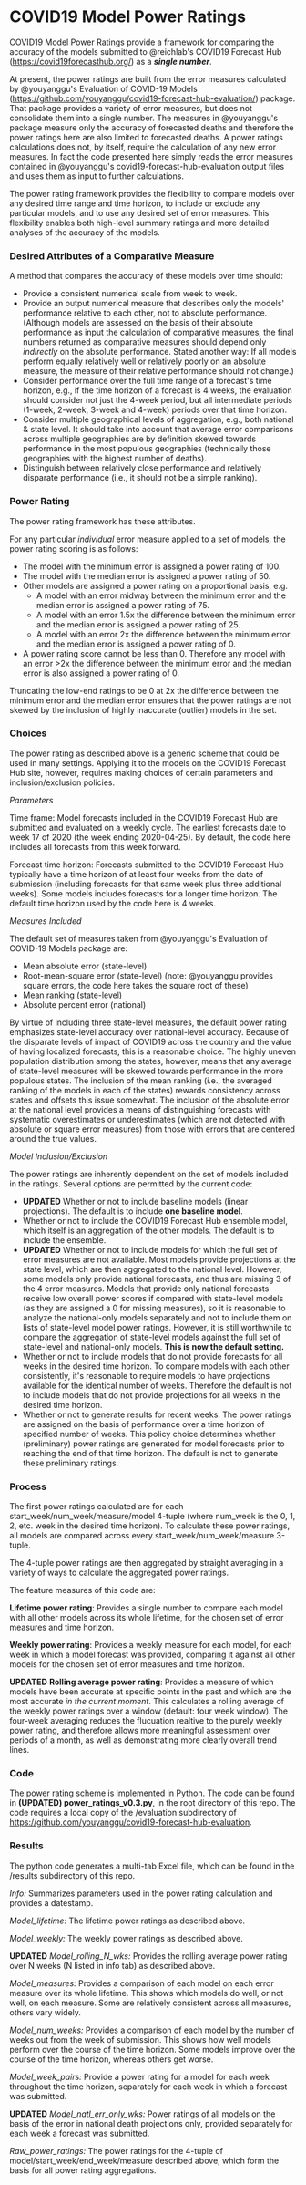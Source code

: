# COVID19 Model Power Ratings

COVID19 Model Power Ratings provide a framework for comparing the accuracy of the models submitted to @reichlab's COVID19 Forecast Hub (https://covid19forecasthub.org/) as a ***single number***.

At present, the power ratings are built from the error measures calculated by @youyanggu's Evaluation of COVID-19 Models (https://github.com/youyanggu/covid19-forecast-hub-evaluation/) package. That package provides a variety of error measures, but does not consolidate them into a single number. The measures in @youyanggu's package measure only the accuracy of forecasted deaths and therefore the power ratings here are also limited to forecasted deaths. A power ratings calculations does not, by itself, require the calculation of any new error measures. In fact the code presented here simply reads the error measures contained in @youyanggu's covid19-forecast-hub-evaluation output files and uses them as input to further calculations.

The power rating framework provides the flexibility to compare models over any desired time range and time horizon, to include or exclude any particular models, and to use  any desired set of error measures. This flexibility enables both high-level summary ratings and more detailed analyses of the accuracy of the models.

### Desired Attributes of a Comparative Measure ###

A method that compares the accuracy of these models over time should:
* Provide a consistent numerical scale from week to week.
* Provide an output numerical measure that describes only the models' performance relative to each other, not to absolute performance. (Although models are assessed on the basis of their absolute performance as input the calculation of comparative measures, the final numbers returned as comparative measures should depend only *indirectly* on the absolute performance. Stated another way: If all models perform equally relatively well or relatively poorly on an absolute measure, the measure of their relative performance should not change.)
* Consider performance over the full time range of a forecast's time horizon, e.g., if the time horizon of a forecast is 4 weeks, the evaluation should consider not just the 4-week period, but all intermediate periods (1-week, 2-week, 3-week and 4-week) periods over that time horizon.
* Consider multiple geographical levels of aggregation, e.g., both national & state level. It should take into account that average error comparisons across multiple geographies are by definition skewed towards performance in the most populous geographies (technically those geographies with the highest number of deaths).
* Distinguish between relatively close performance and relatively disparate performance (i.e., it should not be a simple ranking).

### Power Rating ###

The power rating framework has these attributes.

For any particular *individual* error measure applied to a set of models, the power rating scoring is as follows:

* The model with the minimum error is assigned a power rating of 100.
* The model with the median error is assigned a power rating of 50.
* Other models are assigned a power rating on a proportional basis, e.g.
  * A model with an error midway between the minimum error and the median error is assigned a power rating of 75.
  * A model with an error 1.5x the difference between the minimum error and the median error is assigned a power rating of 25.
  * A model with an error 2x the difference between the minimum error and the median error is assigned a power rating of 0.
* A power rating score cannot be less than 0. Therefore any model with an error >2x the difference between the minimum error and the median error is also assigned a power rating of 0.

Truncating the low-end ratings to be 0 at 2x the difference between the minimum error and the median error ensures that the power ratings are not skewed by the inclusion of highly inaccurate (outlier) models in the set.

### Choices ###

The power rating as described above is a generic scheme that could be used in many settings. Applying it to the models on the COVID19 Forecast Hub site, however, requires making choices of certain parameters and inclusion/exclusion policies.

*Parameters*

Time frame: Model forecasts included in the COVID19 Forecast Hub are submitted and evaluated on a weekly cycle. The earliest forecasts date to week 17 of 2020 (the week ending 2020-04-25). By default, the code here includes all forecasts from this week forward.

Forecast time horizon: Forecasts submitted to the COVID19 Forecast Hub typically have a time horizon of at least four weeks from the date of submission (including forecasts for that same week plus three additional weeks). Some models includes forecasts for a longer time horizon. The default time horizon used by the code here is 4 weeks.

*Measures Included*

The default set of measures taken from @youyanggu's Evaluation of COVID-19 Models package are:

* Mean absolute error (state-level)
* Root-mean-square error (state-level) (note: @youyanggu provides square errors, the code here takes the square root of these)
* Mean ranking (state-level)
* Absolute percent error (national)

By virtue of including three state-level measures, the default power rating emphasizes state-level accuracy over national-level accuracy. Because of the disparate levels of impact of COVID19 across the country and the value of having localized forecasts, this is a reasonable choice. The highly uneven population distribution among the states, however, means that any average of state-level measures will be skewed towards performance in the more populous states.
The inclusion of the mean ranking (i.e., the averaged ranking of the models in each of the states) rewards consistency across states and offsets this issue somewhat.
The inclusion of the absolute error at the national level provides a means of distinguishing forecasts with systematic overestimates or underestimates (which are not detected with absolute or square error measures) from those with errors that are centered around the true values.

*Model Inclusion/Exclusion*

The power ratings are inherently dependent on the set of models included in the ratings. Several options are permitted by the current code:

* **UPDATED** Whether or not to include baseline models (linear projections). The default is to include **one baseline model**.
* Whether or not to include the COVID19 Forecast Hub ensemble model, which itself is an aggregation of the other models. The default is to include the ensemble.
* **UPDATED** Whether or not to include models for which the full set of error measures are not available. Most models provide projections at the state level, which are then aggregated to the national level. However, some models only provide national forecasts, and thus are missing 3 of the 4 error measures. Models that provide only national forecasts receive low overall power scores if compared with state-level models (as they are assigned a 0 for missing measures), so it is reasonable to analyze the national-only models separately and not to include them on lists of state-level model power ratings. However, it is still worthwhile to compare the aggregation of state-level models against the full set of state-level and national-only models. **This is now the default setting.**
* Whether or not to include models that do not provide forecasts for all weeks in the desired time horizon. To compare models with each other consistently, it's reasonable to require models to have projections available for the identical number of weeks. Therefore the default is not to include models that do not provide projections for all weeks in the desired time horizon.
* Whether or not to generate results for recent weeks. The power ratings are assigned on the basis of performance over a time horizon of specified number of weeks. This policy choice determines whether (preliminary) power ratings are generated for model forecasts prior to reaching the end of that time horizon. The default is not to generate these preliminary ratings.

### Process ###

The first power ratings calculated are for each start_week/num_week/measure/model 4-tuple (where num_week is the 0, 1, 2, etc. week in the desired time horizon). To calculate these power ratings, all models are compared across every start_week/num_week/measure 3-tuple.

The 4-tuple power ratings are then aggregated by straight averaging in a variety of ways to calculate the aggregated power ratings.

The feature measures of this code are:

**Lifetime power rating**: Provides a single number to compare each model with all other models across its whole lifetime, for the chosen set of error measures and time horizon.

**Weekly power rating**: Provides a weekly measure for each model, for each week in which a model forecast was provided, comparing it against all other models for the chosen set of error measures and time horizon.

**UPDATED** **Rolling average power rating**: Provides a measure of which models have been accurate at specific points in the past and which are the most accurate *in the current moment*. This calculates a rolling average of the weekly power ratings over a window (default: four week window). The four-week averaging reduces the flucuation realtive to the purely weekly power rating, and therefore allows more meaningful assessment over periods of a month, as well as demonstrating more clearly overall trend lines.

### Code ###

The power rating scheme is implemented in Python. The code can be found in **(UPDATED) power_ratings_v0.3.py**, in the root directory of this repo. The code requires a local copy of the /evaluation subdirectory of https://github.com/youyanggu/covid19-forecast-hub-evaluation.

### Results ###

The python code generates a multi-tab Excel file, which can be found in the /results subdirectory of this repo.

*Info:* Summarizes parameters used in the power rating calculation and provides a datestamp.

*Model_lifetime:* The lifetime power ratings as described above.

*Model_weekly:* The weekly power ratings as described above.

**UPDATED** *Model_rolling_N_wks:* Provides the rolling average power rating over N weeks (N listed in info tab) as described above.

*Model_measures:* Provides a comparison of each model on each error measure over its whole lifetime. This shows which models do well, or not well, on each measure. Some are relatively consistent across all measures, others vary widely.

*Model_num_weeks:* Provides a comparison of each model by the number of weeks out from the week of submission. This shows how well models perform over the course of the time horizon. Some models improve over the course of the time horizon, whereas others get worse.

*Model_week_pairs:* Provide a power rating for a model for each week throughout the time horizon, separately for each week in which a forecast was submitted.

**UPDATED** *Model_natl_err_only_wks:* Power ratings of all models on the basis of the error in national death projections only, provided separately for each week a forecast was submitted.

*Raw_power_ratings:* The power ratings for the 4-tuple of model/start_week/end_week/measure described above, which form the basis for all power rating aggregations.
